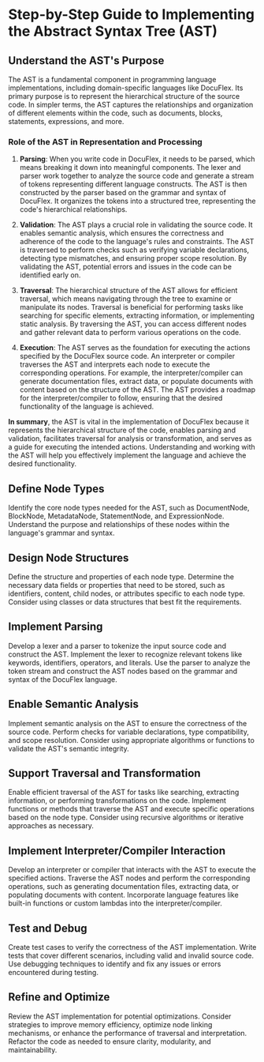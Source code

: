 # Step-by-Step Guide to Implementing the Abstract Syntax Tree (AST)

## Understand the AST's Purpose

The AST is a fundamental component in programming language implementations, including domain-specific languages like DocuFlex. Its primary purpose is to represent the hierarchical structure of the source code. In simpler terms, the AST captures the relationships and organization of different elements within the code, such as documents, blocks, statements, expressions, and more.

### Role of the AST in Representation and Processing

1. **Parsing**: When you write code in DocuFlex, it needs to be parsed, which means breaking it down into meaningful components. The lexer and parser work together to analyze the source code and generate a stream of tokens representing different language constructs. The AST is then constructed by the parser based on the grammar and syntax of DocuFlex. It organizes the tokens into a structured tree, representing the code's hierarchical relationships.

2. **Validation**: The AST plays a crucial role in validating the source code. It enables semantic analysis, which ensures the correctness and adherence of the code to the language's rules and constraints. The AST is traversed to perform checks such as verifying variable declarations, detecting type mismatches, and ensuring proper scope resolution. By validating the AST, potential errors and issues in the code can be identified early on.

3. **Traversal**: The hierarchical structure of the AST allows for efficient traversal, which means navigating through the tree to examine or manipulate its nodes. Traversal is beneficial for performing tasks like searching for specific elements, extracting information, or implementing static analysis. By traversing the AST, you can access different nodes and gather relevant data to perform various operations on the code.

4. **Execution**: The AST serves as the foundation for executing the actions specified by the DocuFlex source code. An interpreter or compiler traverses the AST and interprets each node to execute the corresponding operations. For example, the interpreter/compiler can generate documentation files, extract data, or populate documents with content based on the structure of the AST. The AST provides a roadmap for the interpreter/compiler to follow, ensuring that the desired functionality of the language is achieved.

**In summary**, the AST is vital in the implementation of DocuFlex because it represents the hierarchical structure of the code, enables parsing and validation, facilitates traversal for analysis or transformation, and serves as a guide for executing the intended actions. Understanding and working with the AST will help you effectively implement the language and achieve the desired functionality.

## Define Node Types

Identify the core node types needed for the AST, such as DocumentNode, BlockNode, MetadataNode, StatementNode, and ExpressionNode. Understand the purpose and relationships of these nodes within the language's grammar and syntax.

## Design Node Structures
 
Define the structure and properties of each node type. Determine the necessary data fields or properties that need to be stored, such as identifiers, content, child nodes, or attributes specific to each node type. Consider using classes or data structures that best fit the requirements.

## Implement Parsing

Develop a lexer and a parser to tokenize the input source code and construct the AST. Implement the lexer to recognize relevant tokens like keywords, identifiers, operators, and literals. Use the parser to analyze the token stream and construct the AST nodes based on the grammar and syntax of the DocuFlex language.

## Enable Semantic Analysis

Implement semantic analysis on the AST to ensure the correctness of the source code. Perform checks for variable declarations, type compatibility, and scope resolution. Consider using appropriate algorithms or functions to validate the AST's semantic integrity.

## Support Traversal and Transformation

Enable efficient traversal of the AST for tasks like searching, extracting information, or performing transformations on the code. Implement functions or methods that traverse the AST and execute specific operations based on the node type. Consider using recursive algorithms or iterative approaches as necessary.

## Implement Interpreter/Compiler Interaction

Develop an interpreter or compiler that interacts with the AST to execute the specified actions. Traverse the AST nodes and perform the corresponding operations, such as generating documentation files, extracting data, or populating documents with content. Incorporate language features like built-in functions or custom lambdas into the interpreter/compiler.

## Test and Debug

Create test cases to verify the correctness of the AST implementation. Write tests that cover different scenarios, including valid and invalid source code. Use debugging techniques to identify and fix any issues or errors encountered during testing.

## Refine and Optimize

Review the AST implementation for potential optimizations. Consider strategies to improve memory efficiency, optimize node linking mechanisms, or enhance the performance of traversal and interpretation. Refactor the code as needed to ensure clarity, modularity, and maintainability.